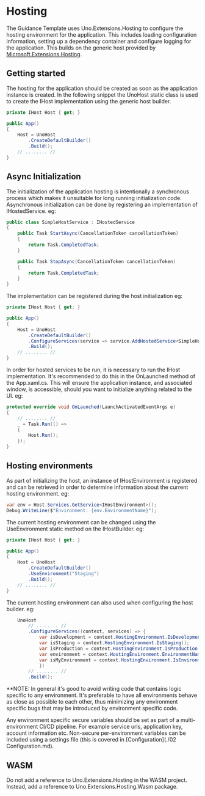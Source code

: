 # Hosting

The Guidance Template uses Uno.Extensions.Hosting to configure the hosting environment for the application. This includes loading configuration information, setting up a dependency container and configure logging for the application. This builds on the generic host provided by [Microsoft.Extensions.Hosting](https://www.nuget.org/packages/Microsoft.Extensions.Hosting).

## Getting started

The hosting for the application should be created as soon as the application instance is created. In the following snippet the UnoHost static class is used to create the IHost implementation using the generic host builder. 

```csharp
private IHost Host { get; }

public App()
{
    Host = UnoHost
        .CreateDefaultBuilder()
        .Build();
    // ........ //
}
```

## Async Initialization

The initialization of the application hosting is intentionally a synchronous process which makes it unsuitable for long running initialization code. Asynchronous initialization can be done by registering an implementation of IHostedService. eg:

```csharp
public class SimpleHostService : IHostedService
{
    public Task StartAsync(CancellationToken cancellationToken)
    {
        return Task.CompletedTask;
    }

    public Task StopAsync(CancellationToken cancellationToken)
    {
        return Task.CompletedTask;
    }
}
```

The implementation can be registered during the host initialization eg:

```csharp
private IHost Host { get; }

public App()
{
    Host = UnoHost
        .CreateDefaultBuilder()
        .ConfigureServices(service => service.AddHostedService<SimpleHostService>())
        .Build();
    // ........ //
}
```

In order for hosted services to be run, it is necessary to run the IHost implementation. It's recommended to do this in the OnLaunched method of the App.xaml.cs. This will ensure the application instance, and associated window, is accessible, should you want to initialize anything related to the UI. eg:

```csharp
protected override void OnLaunched(LaunchActivatedEventArgs e)
{
    // ........ //
    _ = Task.Run(() =>
    {
        Host.Run();
    });
}
```

## Hosting environments

As part of initializing the host, an instance of IHostEnvironment is registered and can be retrieved in order to determine information about the current hosting environment. eg:

```csharp
var env = Host.Services.GetService<IHostEnvironment>();
Debug.WriteLine($"Environment: {env.EnvironmentName}");
```

The current hosting environment can be changed using the UseEnvironment static method on the IHostBuilder. eg:

```csharp
private IHost Host { get; }

public App()
{
    Host = UnoHost
        .CreateDefaultBuilder()
        .UseEnvironment("Staging")
        .Build();
    // ........ //
}
```

The current hosting environment can also used when configuring the host builder. eg:

```csharp
    UnoHost
        // ........ //
        .ConfigureServices((context, services) => {
            var isDevelopment = context.HostingEnvironment.IsDevelopment();
            var isStaging = context.HostingEnvironment.IsStaging();
            var isProduction = context.HostingEnvironment.IsProduction();
            var environment = context.HostingEnvironment.EnvironmentName;
            var isMyEnvironment = context.HostingEnvironment.IsEnvironment("MyEnvironment");
            })
        // ........ //
        .Build();
```

**NOTE: In general it's good to avoid writing code that contains logic specific to any environment. It's preferable to have all environments behave as close as possible to each other, thus minimizing any environment specific bugs that may be introduced by environment specific code.

Any environment specific secure variables should be set as part of a multi-environment CI/CD pipeline. For example service urls, application key, account information etc. Non-secure per-environment variables can be included using a settings file (this is covered in [Configuration](./02 Configuration.md).  

## WASM
Do not add a reference to Uno.Extensions.Hosting in the WASM project. Instead, add a reference to Uno.Extensions.Hosting.Wasm package.


